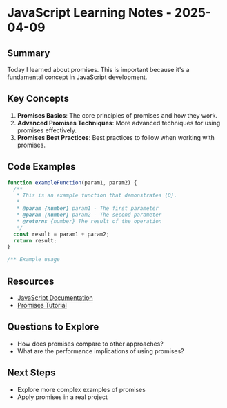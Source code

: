 # JavaScript Learning Notes - 2025-04-09

## Summary

Today I learned about promises. This is important because it's a fundamental concept in JavaScript development.

## Key Concepts

1. **Promises Basics**: The core principles of promises and how they work.
2. **Advanced Promises Techniques**: More advanced techniques for using promises effectively.
3. **Promises Best Practices**: Best practices to follow when working with promises.

## Code Examples

```javascript
function exampleFunction(param1, param2) {
  /**
   * This is an example function that demonstrates {0}.
   *
   * @param {number} param1 - The first parameter
   * @param {number} param2 - The second parameter
   * @returns {number} The result of the operation
   */
  const result = param1 + param2;
  return result;
}

/** Example usage

```

## Resources

- [JavaScript Documentation](https://example.com/javascript-docs)
- [Promises Tutorial](https://example.com/javascript/promises)

## Questions to Explore

- How does promises compare to other approaches?
- What are the performance implications of using promises?

## Next Steps

- Explore more complex examples of promises
- Apply promises in a real project
